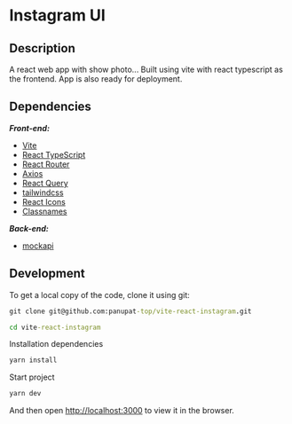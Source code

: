 # Instagram UI

## Description

A react web app with show photo... Built using vite with react typescript as the frontend. App is also ready for deployment.

## Dependencies

***Front-end:***

- [Vite](https://vitejs.dev/)
- [React TypeScript](https://reactjs.org/)
- [React Router](https://reactrouter.com/)
- [Axios](https://axios-http.com/)
- [React Query](https://tanstack.com/query/v4/docs/adapters/react-query)
- [tailwindcss](https://tailwindcss.com/)
- [React Icons](https://react-icons.github.io/react-icons/)
- [Classnames](https://www.npmjs.com/package/classnames)

***Back-end:***

- [mockapi](https://mockapi.io/)

## Development

To get a local copy of the code, clone it using git:

```cmd
git clone git@github.com:panupat-top/vite-react-instagram.git

cd vite-react-instagram
```

Installation dependencies

```cmd
yarn install
```

Start project

```cmd
yarn dev
```

And then open <http://localhost:3000> to view it in the browser.
